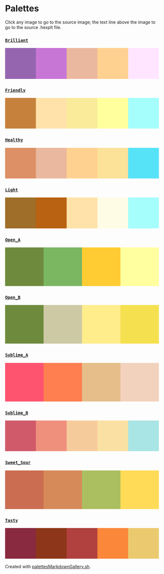 # Palettes

Click any image to go to the source image; the text line above the image to go to the source .hexplt file.

### [`Brilliant`](Brilliant.hexplt)

[ ![Brilliant.png](Brilliant.png) ](Brilliant.png)

### [`Friendly`](Friendly.hexplt)

[ ![Friendly.png](Friendly.png) ](Friendly.png)

### [`Healthy`](Healthy.hexplt)

[ ![Healthy.png](Healthy.png) ](Healthy.png)

### [`Light`](Light.hexplt)

[ ![Light.png](Light.png) ](Light.png)

### [`Open_A`](Open_A.hexplt)

[ ![Open_A.png](Open_A.png) ](Open_A.png)

### [`Open_B`](Open_B.hexplt)

[ ![Open_B.png](Open_B.png) ](Open_B.png)

### [`Sublime_A`](Sublime_A.hexplt)

[ ![Sublime_A.png](Sublime_A.png) ](Sublime_A.png)

### [`Sublime_B`](Sublime_B.hexplt)

[ ![Sublime_B.png](Sublime_B.png) ](Sublime_B.png)

### [`Sweet_Sour`](Sweet_Sour.hexplt)

[ ![Sweet_Sour.png](Sweet_Sour.png) ](Sweet_Sour.png)

### [`Tasty`](Tasty.hexplt)

[ ![Tasty.png](Tasty.png) ](Tasty.png)

Created with [palettesMarkdownGallery.sh](https://github.com/earthbound19/_ebDev/blob/master/scripts/imgAndVideo/palettesMarkdownGallery.sh).